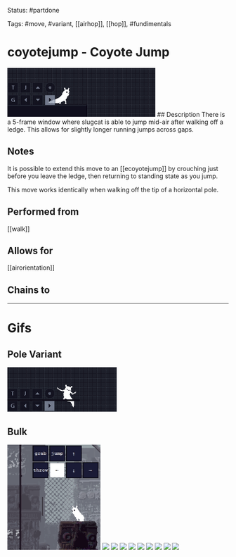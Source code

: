 Status: #partdone

Tags: #move, #variant, [[airhop]], [[hop]], #fundimentals

# coyotejump - Coyote Jump
<img src=https://raw.githubusercontent.com/LauraHannah44/Rain-World-Movement/main/Files/coyotejump_header.gif>
## Description
There is a 5-frame window where slugcat is able to jump mid-air after walking off a ledge. This allows for slightly longer running jumps across gaps.

## Notes
It is possible to extend this move to an [[ecoyotejump]] by crouching just before you leave the ledge, then returning to standing state as you jump.

This move works identically when walking off the tip of a horizontal pole.

## Performed from
[[walk]]

## Allows for
[[airorientation]]

## Chains to


___
# Gifs
## Pole Variant
<img src=https://raw.githubusercontent.com/LauraHannah44/Rain-World-Movement/main/Files/coyotejump_pole.gif>

## Bulk
<img src=https://raw.githubusercontent.com/LauraHannah44/Rain-World-Movement/main/Files/coyotejump_0.gif>
<img src=https://raw.githubusercontent.com/LauraHannah44/Rain-World-Movement/main/Files/coyotejump_1.gif>
<img src=https://raw.githubusercontent.com/LauraHannah44/Rain-World-Movement/main/Files/coyotejump_2.gif>
<img src=https://raw.githubusercontent.com/LauraHannah44/Rain-World-Movement/main/Files/coyotejump_3.gif>
<img src=https://raw.githubusercontent.com/LauraHannah44/Rain-World-Movement/main/Files/coyotejump_4.gif>
<img src=https://raw.githubusercontent.com/LauraHannah44/Rain-World-Movement/main/Files/coyotejump_5.gif>
<img src=https://raw.githubusercontent.com/LauraHannah44/Rain-World-Movement/main/Files/coyotejump_6.gif>
<img src=https://raw.githubusercontent.com/LauraHannah44/Rain-World-Movement/main/Files/coyotejump_7.gif>
<img src=https://raw.githubusercontent.com/LauraHannah44/Rain-World-Movement/main/Files/coyotejump_8.gif>
<img src=https://raw.githubusercontent.com/LauraHannah44/Rain-World-Movement/main/Files/coyotejump_9.gif>